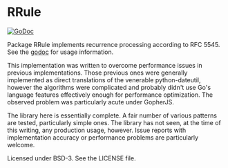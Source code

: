 # RRule

[![GoDoc](https://godoc.org/github.com/stephens2424/rrule?status.svg)](https://godoc.org/github.com/stephens2424/rrule)

Package RRule implements recurrence processing according to RFC 5545. See the
[godoc](https://godoc.org/github.com/stephens2424/rrule) for usage information.

This implementation was written to overcome performance issues in previous
implementations. Those previous ones were generally implemented as direct
translations of the venerable python-dateutil, however the algorithms were
complicated and probably didn't use Go's language features effectively enough
for performance optimization. The observed problem was particularly acute under
GopherJS.

The library here is essentially complete. A fair number of various patterns are
tested, particularly simple ones. The library has not seen, at the time of this
writing, any production usage, however. Issue reports with implementation
accuracy or performance problems are particularly welcome.

Licensed under BSD-3. See the LICENSE file.
